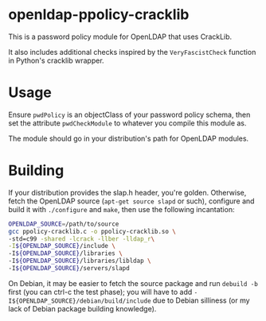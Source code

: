 openldap-ppolicy-cracklib
=========================

This is a password policy module for OpenLDAP that uses CrackLib.

It also includes additional checks inspired by the `VeryFascistCheck` function in Python's cracklib wrapper.

Usage
=====

Ensure `pwdPolicy` is an objectClass of your password policy schema, then set the
attribute `pwdCheckModule` to whatever you compile this module as.

The module should go in your distribution's path for OpenLDAP modules.

Building
========

If your distribution provides the slap.h header, you're golden. Otherwise, fetch
the OpenLDAP source (`apt-get source slapd` or such), configure and build it with
`./configure` and `make`, then use the following incantation:

```bash
OPENLDAP_SOURCE=/path/to/source
gcc ppolicy-cracklib.c -o ppolicy-cracklib.so \
-std=c99 -shared -lcrack -llber -lldap_r\
-I${OPENLDAP_SOURCE}/include \
-I${OPENLDAP_SOURCE}/libraries \
-I${OPENLDAP_SOURCE}/libraries/libldap \
-I${OPENLDAP_SOURCE}/servers/slapd
```

On Debian, it may be easier to fetch the source package and run `debuild -b`
first (you can ctrl-c the test phase); you will have to add
`-I${OPENLDAP_SOURCE}/debian/build/include` due to Debian silliness (or my
lack of Debian package building knowledge).
